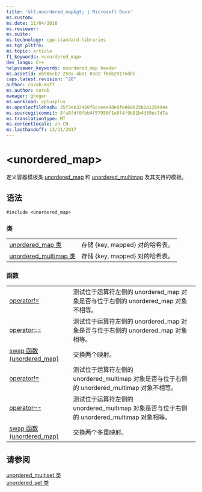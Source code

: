```yaml
---
title: '&lt;unordered_map&gt; | Microsoft Docs'
ms.custom: 
ms.date: 11/04/2016
ms.reviewer: 
ms.suite: 
ms.technology: cpp-standard-libraries
ms.tgt_pltfrm: 
ms.topic: article
f1_keywords: <unordered_map>
dev_langs: C++
helpviewer_keywords: unordered_map header
ms.assetid: eb90ecb2-250a-4be1-83d2-f66b2917edde
caps.latest.revision: "20"
author: corob-msft
ms.author: corob
manager: ghogen
ms.workload: cplusplus
ms.openlocfilehash: 35f3e632488f8cceee9de9fe069825b1a1204944
ms.sourcegitcommit: 8fa8fdf0fbb4f57950f1e8f4f9b81b4d39ec7d7a
ms.translationtype: MT
ms.contentlocale: zh-CN
ms.lasthandoff: 12/21/2017
---
```

# <a name="ltunorderedmapgt"></a>&lt;unordered_map&gt;
定义容器模板类 [unordered_map](../standard-library/unordered-map-class.md) 和 [unordered_multimap](../standard-library/unordered-multimap-class.md) 及其支持的模板。  
  
## <a name="syntax"></a>语法  
  
```  
#include <unordered_map>  
```  
  
### <a name="classes"></a>类  
  
|||  
|-|-|  
|[unordered_map 类](../standard-library/unordered-map-class.md)|存储 {key, mapped} 对的哈希表。|  
|[unordered_multimap 类](../standard-library/unordered-multimap-class.md)|存储 {key, mapped} 对的哈希表。|  
  
### <a name="functions"></a>函数  
  
|||  
|-|-|  
|[operator!=](../standard-library/unordered-map-operators.md#op_neq)|测试位于运算符左侧的 unordered_map 对象是否与位于右侧的 unordered_map 对象不相等。|  
|[operator==](../standard-library/unordered-map-operators.md#op_eq_eq)|测试位于运算符左侧的 unordered_map 对象是否与位于右侧的 unordered_map 对象相等。|  
|[swap 函数 (unordered_map)](../standard-library/unordered-map-functions.md#swap)|交换两个映射。|  
|[operator!=](../standard-library/unordered-map-operators.md#op_neq)|测试位于运算符左侧的 unordered_multimap 对象是否与位于右侧的 unordered_multimap 对象不相等。|  
|[operator==](../standard-library/unordered-map-operators.md#op_eq_eq)|测试位于运算符左侧的 unordered_multimap 对象是否与位于右侧的 unordered_multimap 对象相等。|  
|[swap 函数 (unordered_map)](../standard-library/unordered-map-functions.md#swap)|交换两个多重映射。|  
  
## <a name="see-also"></a>请参阅  
 [unordered_multiset 类](../standard-library/unordered-multiset-class.md)   
 [unordered_set 类](../standard-library/unordered-set-class.md)
